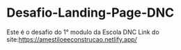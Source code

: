 # Desafio-Landing-Page-DNC
Este é o desafio do 1° modulo da Escola DNC
Link do site:https://amestiloeeconstrucao.netlify.app/
